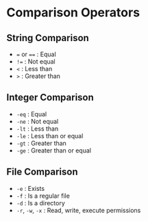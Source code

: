 # Comparison Operators

## String Comparison
- `=` or `==` : Equal
- `!=` : Not equal
- `<` : Less than
- `>` : Greater than

## Integer Comparison
- `-eq` : Equal
- `-ne` : Not equal
- `-lt` : Less than
- `-le` : Less than or equal
- `-gt` : Greater than
- `-ge` : Greater than or equal

## File Comparison
- `-e` : Exists
- `-f` : Is a regular file
- `-d` : Is a directory
- `-r`, `-w`, `-x` : Read, write, execute permissions
